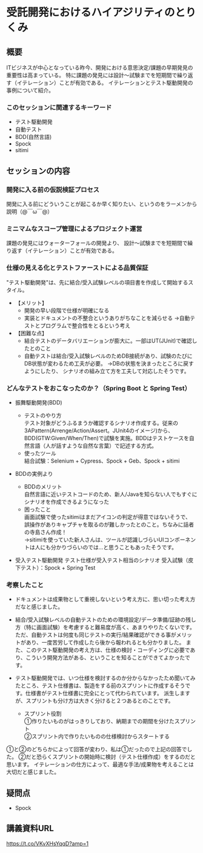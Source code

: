 # 受託開発におけるハイアジリティのとりくみ

## 概要
ITビジネスが中心となっている昨今、開発における意思決定/課題の早期発見の重要性は高まっている。
特に課題の発見には設計～試験までを短期間で繰り返す（イテレーション）ことが有効である。
イテレーションとテスト駆動開発の事例について紹介。

### このセッションに関連するキーワード
* テスト駆動開発
* 自動テスト
* BDD(自然言語)
* Spock
* sitimi

## セッションの内容
### 開発に入る前の仮説検証プロセス
 開発に入る前にどういうことが起こるか早く知りたい、というのをラーメンから説明（@￣ω￣@）

### ミニマムなスコープ管理によるプロジェクト運営 
課題の発見にはウォーターフォールの開発より、
設計～試験までを短期間で繰り返す（イテレーション）ことが有効である。

### 仕様の見える化とテストファーストによる品質保証
"テスト駆動開発"は、先に結合/受入試験レベルの項目書を作成して開始するスタイル。 
- 【メリット】
    - 開発の早い段階で仕様が明確になる
    - 実装とドキュメントの不整合というありがちなことを減らせる
  →自動テストとプログラムで整合性をとるという考え
-  【困難な点】
    - 結合テストのデータバリエーションが膨大に。一部はUT(JUnit)で確認したとのこと
    - 自動テストは結合/受入試験レベルのためDB接続があり、試験のたびにDB状態が変わるため工夫が必要。
→DBの状態を決まったところに戻すようにしたり、
シナリオの組み立て方を工夫して対応したそうです。

### どんなテストをおこなったのか？（Spring Boot と Spring Test）
* 振舞駆動開発(BDD) 
    * テストのやり方  
テスト対象がどうふるまうか確認するシナリオ作成する。従来の3APattern(Arrenge/Action/Assert。JUnit4のイメージ)から、BDD(GTW:Given/When/Then)で試験を実施。BDDはテストケースを自然言語（人が話すような自然な言葉）で記述する方式。
    * 使ったツール  
 結合試験：Selenium + Cypress、Spock + Geb、Spock + sitimi

* BDDの実例より
    * BDDのメリット  
自然言語に近いテストコードのため、新人/Javaを知らない人でもすぐにシナリオを作成できるようになった
    * 困ったこと  
画面試験で使ったsitimiはまだアイコンの判定が得意ではないそうで、
誤操作がありキャプチャを取るのが難しかったとのこと。ちなみに話者の寺島さん作成！  
→sitimiを使っていた新人さんは、ツールが認識しづらいUIコンポーネントは人にも分かりづらいのでは…と思うこともあったそうです。
*  受入テスト駆動開発
テスト仕様が受入テスト相当のシナリオ
受入試験（皮下テスト）：Spock + Spring Test

### 考察したこと
* ドキュメントは成果物として重視しないという考え方に、思い切った考え方だなと感じました。
* 結合/受入試験レベルの自動テストのための環境設定/データ準備/証跡の残し方（特に画面試験）を考慮すると難易度が高く、あまりやりたくないです。
ただ、自動テストは何度も同じテストの実行/結果確認ができる事がメリットがあり、一度苦労して作成したら後から報われるとも分かりました。
また、このテスト駆動開発の考え方は、仕様の検討・コーディングに必要であり、こういう開発方法がある、ということを知ることができてよかったです。

* テスト駆動開発では、いつ仕様を検討するのか分からなかったため聞いてみたところ、テスト仕様書は、製造をする前のスプリントに作成するそうです。仕様書がテスト仕様書に完全にとって代わられています。
派生しますが、スプリントも分け方は大きく分けると２つあるとのことです。
    * スプリント役割  
        ①作りたいものがはっきりしており、納期までの期間を分けたスプリント  
        ②スプリント内で作りたいものの仕様検討からスタートする

①と②のどちらかによって回答が変わり、私は①だったので上記の回答でした。
②だと恐らくスプリントの開始時に検討（テスト仕様作成）をするのだと思います。
イテレーションの仕方によって、最適な手法/成果物を考えることは大切だと感じました。

## 疑問点
* Spock
 

## 講義資料URL
https://t.co/VKvXHsYqqD?amp=1
